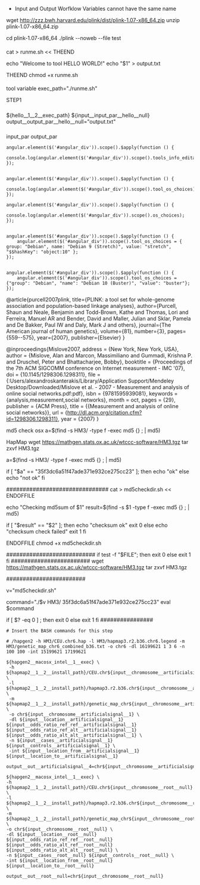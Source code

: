 
* Input and Output Worfklow Variables cannot have the same name 

wget http://zzz.bwh.harvard.edu/plink/dist/plink-1.07-x86_64.zip 
unzip plink-1.07-x86_64.zip

cd plink-1.07-x86_64
./plink --noweb --file test


####
cat > runme.sh << THEEND

echo "Welcome to tool HELLO WORLD!"
echo "\$1" > output.txt

THEEND
chmod +x runme.sh 

####

tool variable
exec_path="./runme.sh"

STEP1

#####
${hello__1__2__exec_path} ${input__input_par__hello__null}
output__output_par__hello__null="output.txt"

#####

input_par
output_par

```
angular.element($('#angular_div')).scope().$apply(function () {
	console.log(angular.element($('#angular_div')).scope().tools_info_editable);
});


angular.element($('#angular_div')).scope().$apply(function () {
    console.log(angular.element($('#angular_div')).scope().tool_os_choices);
});

angular.element($('#angular_div')).scope().$apply(function () {
    console.log(angular.element($('#angular_div')).scope().os_choices);
});


angular.element($('#angular_div')).scope().$apply(function () {
	angular.element($('#angular_div')).scope().tool_os_choices = { group: "Debian", name: "Debian 9 (Stretch)", value: "stretch", "$$hashKey": "object:10" };
});


angular.element($('#angular_div')).scope().$apply(function () {
	angular.element($('#angular_div')).scope().tool_os_choices = {"group": "Debian", "name": "Debian 10 (Buster)", "value": "buster"};
});

```




@article{purcell2007plink,
  title={PLINK: a tool set for whole-genome association and population-based linkage analyses},
  author={Purcell, Shaun and Neale, Benjamin and Todd-Brown, Kathe and Thomas, Lori and Ferreira, Manuel AR and Bender, David and Maller, Julian and Sklar, Pamela and De Bakker, Paul IW and Daly, Mark J and others},
  journal={The American journal of human genetics},
  volume={81},
  number={3},
  pages={559--575},
  year={2007},
  publisher={Elsevier}
}

@inproceedings{Mislove2007, address = {New York, New York, USA}, author = {Mislove, Alan and Marcon, Massimiliano and Gummadi, Krishna P. and Druschel, Peter and Bhattacharjee, Bobby}, booktitle = {Proceedings of the 7th ACM SIGCOMM conference on Internet measurement - IMC '07}, doi = {10.1145/1298306.1298311}, file = {:Users/alexandroskanterakis/Library/Application Support/Mendeley Desktop/Downloaded/Mislove et al. - 2007 - Measurement and analysis of online social networks.pdf:pdf}, isbn = {9781595939081}, keywords = {analysis,measurement,social networks}, month = oct, pages = {29}, publisher = {ACM Press}, title = {{Measurement and analysis of online social networks}}, url = {http://dl.acm.org/citation.cfm?id=1298306.1298311}, year = {2007} }

md5 check osx
a=$(find -s HM3/ -type f -exec md5 {} \; | md5)

HapMap
wget https://mathgen.stats.ox.ac.uk/wtccc-software/HM3.tgz
tar zxvf HM3.tgz 


a=$(find -s HM3/ -type f -exec md5 {} \; | md5)
  
if [ "$a" == "35f3dc6a51f47ade371e932ce275cc23" ]; then
    echo "ok"
else
    echo "not ok"
fi

###############################
cat > md5checkdir.sh << ENDOFFILE

echo "Checking md5sum of \$1"
result=\$(find -s \$1 -type f -exec md5 {} \; | md5)
  
if [ "\$result" == "\$2" ]; then
    echo "checksum ok"
    exit 0
else
    echo "checksum check failed"
    exit 1
fi

ENDOFFILE
chmod +x md5checkdir.sh

###########################
if test -f "$FILE"; then
    exit 0
else
    exit 1
fi
########################
wget https://mathgen.stats.ox.ac.uk/wtccc-software/HM3.tgz
tar zxvf HM3.tgz

########################


v="md5checkdir.sh"

command="./$v HM3/ 35f3dc6a51f47ade371e932ce275cc23"
eval $command

if [ $? -eq 0 ] ; then
        exit 0
else
        exit 1
fi
################
```
# Insert the BASH commands for this step

# /hapgen2 -h HM3/CEU.chr6.hap -l HM3/hapmap3.r2.b36.chr6.legend -m HM3/genetic_map_chr6_combined_b36.txt -o chr6 -dl 16199621 1 3 6 -n 100 100 -int 15199621 17199621

${hapgen2__macosx_intel__1__exec} \
 -h ${hapmap2__1__2__install_path}/CEU.chr${input__chromosome__artificialsignal__1}.hap \
 -l ${hapmap2__1__2__install_path}/hapmap3.r2.b36.chr${input__chromosome__artificialsignal__1}.legend \
 -m ${hapmap2__1__2__install_path}/genetic_map_chr${input__chromosome__artificialsignal__1}_combined_b36.txt \
 -o chr${input__chromosome__artificialsignal__1} \
 -dl ${input__location__artificialsignal__1} ${input__odds_ratio_ref_ref__artificialsignal__1} ${input__odds_ratio_ref_alt__artificialsignal__1} ${input__odds_ratio_alt_alt__artificialsignal__1} \
 -n ${input__cases__artificialsignal__1} ${input__controls__artificialsignal__1} \
 -int ${input__location_from__artificialsignal__1} ${input__location_to__artificialsignal__1}
 
output__out__artificialsignal__4=chr${input__chromosome__artificialsignal__1} 
```

```
${hapgen2__macosx_intel__1__exec} \
-h ${hapmap2__1__2__install_path}/CEU.chr${input__chromosome__root__null}.hap \
-l ${hapmap2__1__2__install_path}/hapmap3.r2.b36.chr${input__chromosome__root__null}.legend \
-m ${hapmap2__1__2__install_path}/genetic_map_chr${input__chromosome__root__null}_combined_b36.txt \
-o chr${input__chromosome__root__null} \
-dl ${input__location__root__null} ${input__odds_ratio_ref_ref__root__null} ${input__odds_ratio_alt_ref__root__null} ${input__odds_ratio_alt_alt__root__null} \
-n ${input__cases__root__null} ${input__controls__root__null} \
-int ${input__location_from__root__null} ${input__location_to__root__null}

output__out__root__null=chr${input__chromosome__root__null}

```



